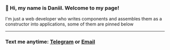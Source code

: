 ### 👋 Hi, my name is Daniil. Welcome to my page!

I'm just a web developer who writes components and assembles them as a constructor into applications, some of them are pinned below
___
### Text me anytime: [Telegram](https://t.me/apocalypsecore) or [Email](mailto:postapocalypsecore@gmail.com)
